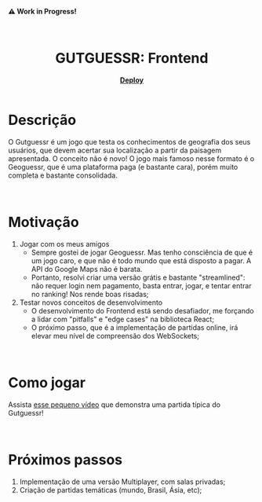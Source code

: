 **:warning: Work in Progress!**

<br />

<h1 align='center'>GUTGUESSR: Frontend</h1>

<div align="center">
   <a href="https://gutguessr-frontend.vercel.app"><strong>Deploy</strong></a>
</div>

<br />

# Descrição

O Gutguessr é um jogo que testa os conhecimentos de geografia dos seus usuários, que devem acertar sua localização a partir da paisagem apresentada.
O conceito não é novo! O jogo mais famoso nesse formato é o Geoguessr, que é uma plataforma paga (e bastante cara), porém muito completa e bastante consolidada.

<br />

# Motivação

1. Jogar com os meus amigos
    - Sempre gostei de jogar Geoguessr. Mas tenho consciência de que é um jogo caro, e que não é todo mundo que está disposto a pagar. A API do Google Maps não é barata.
    - Portanto, resolvi criar uma versão grátis e bastante "streamlined": não requer login nem pagamento, basta entrar, jogar, e tentar entrar no ranking! Nos rende boas risadas;
2. Testar novos conceitos de desenvolvimento
    - O desenvolvimento do Frontend está sendo desafiador, me forçando a lidar com "pitfalls" e "edge cases" na biblioteca React;
    - O próximo passo, que é a implementação de partidas online, irá elevar meu nível de compreensão dos WebSockets;

<br />

# Como jogar

Assista <a href="https://drive.google.com/file/d/1EEEwf44X2e0zwRVOkVotOxR5htGP1CHM/view?usp=sharing">esse pequeno vídeo</a> que demonstra uma partida típica do Gutguessr!

<br />

# Próximos passos

1. Implementação de uma versão Multiplayer, com salas privadas;
2. Criação de partidas temáticas (mundo, Brasil, Ásia, etc);
